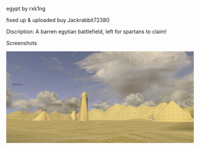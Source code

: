 egypt by rxk1ng

fixed up & uploaded buy Jackrabbit72380

Discription: A barren egytian battlefield, left  for spartans to claim!

Screenshots

![Screenshot](https://github.com/jackrabbit72380/Ho4kmmm/blob/master/common/H3EK/tags/rxk1ng/levels/egypt/preview.jpg)
